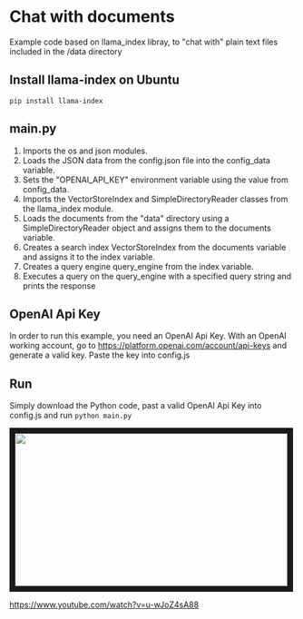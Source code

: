 # Chat with documents

Example code based on llama_index libray, to "chat with" plain text files included in the /data directory

## Install llama-index on Ubuntu
<code>pip install llama-index</code>

## main.py
1) Imports the os and json modules.
2) Loads the JSON data from the config.json file into the config_data variable.
3) Sets the "OPENAI_API_KEY" environment variable using the value from config_data.
4) Imports the VectorStoreIndex and SimpleDirectoryReader classes from the llama_index module.
5) Loads the documents from the "data" directory using a SimpleDirectoryReader object and assigns them to the documents variable.
6) Creates a search index VectorStoreIndex from the documents variable and assigns it to the index variable.
7) Creates a query engine query_engine from the index variable.
8) Executes a query on the query_engine with a specified query string and prints the response

## OpenAI Api Key
In order to run this example, you need an OpenAI Api Key. With an OpenAI working account, go to https://platform.openai.com/account/api-keys and generate a valid key. Paste the key into config.js

## Run
Simply download the Python code, past a valid OpenAI Api Key into config.js and run <code>python main.py</code>

<a href="http://www.youtube.com/watch?feature=player_embedded&v=u-wJoZ4sA88" target="_blank"><img src="http://img.youtube.com/vi/u-wJoZ4sA88/0.jpg" alt="" width="480" height="269" border="10"></a>

https://www.youtube.com/watch?v=u-wJoZ4sA88
